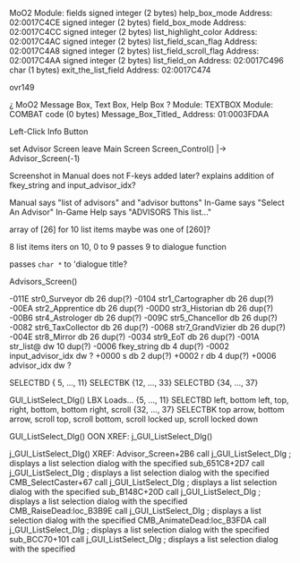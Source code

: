 


MoO2
Module: fields
    signed integer (2 bytes) help_box_mode
        Address: 02:0017C4CE
    signed integer (2 bytes) field_box_mode
        Address: 02:0017C4CC
    signed integer (2 bytes) list_highlight_color
        Address: 02:0017C4AC
    signed integer (2 bytes) list_field_scan_flag
        Address: 02:0017C4A8
    signed integer (2 bytes) list_field_scroll_flag
        Address: 02:0017C4AA
    signed integer (2 bytes) list_field_on
        Address: 02:0017C496
    char (1 bytes) exit_the_list_field
        Address: 02:0017C474




ovr149

¿ MoO2  Message Box, Text Box, Help Box ?
Module: TEXTBOX
Module: COMBAT
    code (0 bytes) Message_Box_Titled_
    Address: 01:0003FDAA



Left-Click Info Button

set Advisor Screen
leave Main Screen
Screen_Control() |-> Advisor_Screen(-1)



Screenshot in Manual does not F-keys
added later?
explains addition of fkey_string and input_advisor_idx?

Manual says "list of advisors" and "advisor buttons"
In-Game says "Select An Advisor"
In-Game Help says "ADVISORS  This list..."




array of [26] for 10 list items
maybe was one of [260]?

8 list items
iters on 10, 0 to 9
passes 9 to dialogue function


passes `char *` to 'dialogue title?




Advisors_Screen()

-011E str0_Surveyor db 26 dup(?)
-0104 str1_Cartographer db 26 dup(?)
-00EA str2_Apprentice db 26 dup(?)
-00D0 str3_Historian db 26 dup(?)
-00B6 str4_Astrologer db 26 dup(?)
-009C str5_Chancellor db 26 dup(?)
-0082 str6_TaxCollector db 26 dup(?)
-0068 str7_GrandVizier db 26 dup(?)
-004E str8_Mirror db 26 dup(?)
-0034 str9_EoT db 26 dup(?)
-001A str_list@ dw 10 dup(?)
-0006 fkey_string db 4 dup(?)
-0002 input_advisor_idx dw ?
+0000  s db 2 dup(?)
+0002  r db 4 dup(?)
+0006 advisor_idx dw ?





SELECTBD { 5, ..., 11}
SELECTBK {12, ..., 33}
SELECTBD {34, ..., 37}

GUI_ListSelect_Dlg()
    LBX Loads...
        {5, ..., 11}
            SELECTBD    left, bottom left, top, right, bottom, bottom right, scroll
        {32, ..., 37}
            SELECTBK    top arrow, bottom arrow, scroll top, scroll bottom, scroll locked up, scroll locked down





GUI_ListSelect_Dlg()
OON XREF:
    j_GUI_ListSelect_Dlg()

j_GUI_ListSelect_Dlg()
XREF:
    Advisor_Screen+2B6        call    j_GUI_ListSelect_Dlg            ; displays a list selection dialog with the specified
    sub_651C8+2D7             call    j_GUI_ListSelect_Dlg            ; displays a list selection dialog with the specified
    CMB_SelectCaster+67       call    j_GUI_ListSelect_Dlg            ; displays a list selection dialog with the specified
    sub_B148C+20D             call    j_GUI_ListSelect_Dlg            ; displays a list selection dialog with the specified
    CMB_RaiseDead:loc_B3B9E   call    j_GUI_ListSelect_Dlg            ; displays a list selection dialog with the specified
    CMB_AnimateDead:loc_B3FDA call    j_GUI_ListSelect_Dlg            ; displays a list selection dialog with the specified
    sub_BCC70+101             call    j_GUI_ListSelect_Dlg            ; displays a list selection dialog with the specified

